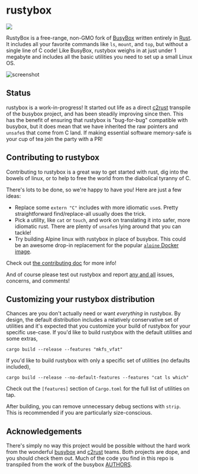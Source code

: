# rustybox
[![](https://github.com/samuela/rustybox/workflows/Rust/badge.svg)](https://github.com/samuela/rustybox/actions)

RustyBox is a free-range, non-GMO fork of [BusyBox](https://busybox.net/) written entirely in [Rust](https://www.rust-lang.org/). It includes all your favorite commands like `ls`, `mount`, and `top`, but without a single line of C code! Like BusyBox, rustybox weighs in at just under 1 megabyte and includes all the basic utilities you need to set up a small Linux OS.

![screenshot](https://i.ibb.co/fnJG4K3/carbon-1.png)

## Status

rustybox is a work-in-progress! It started out life as a direct [c2rust](https://github.com/immunant/c2rust) transpile of the busybox project, and has been steadily improving since then. This has the benefit of ensuring that rustybox is "bug-for-bug" compatible with busybox, but it does mean that we have inherited the raw pointers and `unsafe`s that come from C land. If making essential software memory-safe is your cup of tea join the party with a PR!

## Contributing to rustybox

Contributing to rustybox is a great way to get started with rust, dig into the bowels of linux, or to help to free the world from the diabolical tyranny of C.

There's lots to be done, so we're happy to have you! Here are just a few ideas:

- Replace some `extern "C"` includes with more idiomatic `use`s. Pretty straightforward find/replace-all usually does the trick.
- Pick a utility, like `cat` or `touch`, and work on translating it into safer, more idiomatic rust. There are plenty of `unsafe`s lying around that you can tackle!
- Try building Alpine linux with rustybox in place of busybox. This could be an awesome drop-in replacement for the popular [`alpine` Docker image](https://hub.docker.com/_/alpine).

Check out [the contributing doc](CONTRIBUTING.md) for more info!

And of course please test out rustybox and report [any and all](https://pointersgonewild.com/2019/11/02/they-might-never-tell-you-its-broken/) issues, concerns, and comments!

## Customizing your rustybox distribution

Chances are you don't actually need or want _everything_ in rustybox. By design, the default distribution includes a relatively conservative set of utilities and it's expected that you customize your build of rustybox for your specific use-case. If you'd like to build rustybox with the default utilities and some extras,

```
cargo build --release --features "mkfs_vfat"
```

If you'd like to build rustybox with only a specific set of utilities (no defaults included),

```
cargo build --release --no-default-features --features "cat ls which"
```

Check out the `[features]` section of `Cargo.toml` for the full list of utilities on tap.

After building, you can remove unnecessary debug sections with `strip`. This is recommended if you are particularly size-conscious.

## Acknowledgements

There's simply no way this project would be possible without the hard work from the wonderful [busybox](https://busybox.net/) and [c2rust](https://github.com/immunant/c2rust) teams. Both projects are dope, and you should check them out. Much of the code you find in this repo is transpiled from the work of the busybox [AUTHORS](https://github.com/mirror/busybox/blob/master/AUTHORS).
